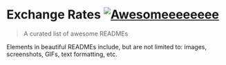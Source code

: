 # Exchange Rates  [![Awesomeeeeeeee](https://www.creatio.com/sites/default/files/2019-10/creatio-main-logo.svg)](https://github.com/sindresorhus/awesome#readme)
> A curated list of awesome READMEs

Elements in beautiful READMEs include, but are not limited to: images, screenshots, GIFs, text formatting, etc.

